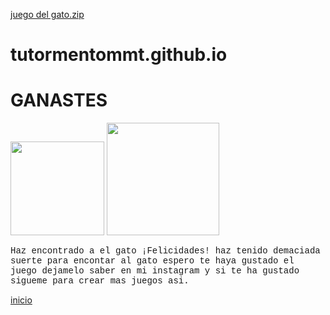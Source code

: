 [juego del gato.zip](https://github.com/TUTORMRNTO/tutormentommt.github.io/files/10422485/juego.del.gato.zip)
# tutormentommt.github.io
<!doctype html>

<html>

<head>

<title> Ganador </title>

<link rel="stylesheet" href="1.css"

</head>

<body>

<h1  > GANASTES </h1>

<img src="https://encrypted-tbn0.gstatic.com/images?q=tbn:ANd9GcSXKCnRYYlyBTcgeCBZqGMBSu9pd_lN-PCVoA&usqp=CAU" higth="200" width="150" >

<img src="https://estaticos.muyinteresante.es/media/cache/1140x_thumb/uploads/images/gallery/59c4f5655bafe82c692a7052/gato-marron_0.jpg" hight="200" width="180">

 <br>

<p style="font-family: courier new;">Haz encontrado a el gato ¡Felicidades! haz tenido demaciada suerte para encontar al gato espero te haya gustado el juego dejamelo saber en mi instagram y si te ha gustado  sigueme para crear mas juegos asi.  </p>

<a href="index.html"> inicio </a>

</body>

</html>

